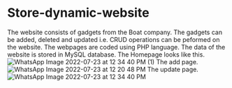 # Store-dynamic-website
The website consists of gadgets from the Boat company. 
The gadgets can be added, deleted and updated i.e. CRUD operations can be peformed on the website. 
The webpages are coded using PHP language.
The data of the website is stored in MySQL database. 
The Homepage looks like this.
![WhatsApp Image 2022-07-23 at 12 34 40 PM (1)](https://user-images.githubusercontent.com/94461630/180594899-3a49af05-1f32-4fd7-a403-93de1b820d1e.jpeg)
The add page.
![WhatsApp Image 2022-07-23 at 12 20 48 PM](https://user-images.githubusercontent.com/94461630/180594939-168ebe89-12ac-4be2-b57e-491c8090d529.jpeg)
The update page.
![WhatsApp Image 2022-07-23 at 12 34 40 PM](https://user-images.githubusercontent.com/94461630/180594951-17cd86f7-1b00-4089-9c7e-55a77b8bd497.jpeg)
